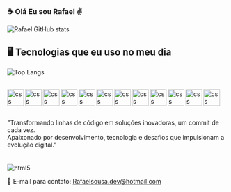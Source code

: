 ### ☕ Olá Eu sou Rafael ✌️ 

![Rafael GitHub stats](https://github-readme-stats.vercel.app/api?username=RafDev88&show_icons=true&theme=dracula)



## 🖥️ Tecnologias que eu uso no meu dia

![Top Langs](https://github-readme-stats.vercel.app/api/top-langs/?username=RafDev88&hide_progress=true)

<br/>


<div style="display:inline_block">
<img align="left" alt="css" width="38px" style="padding-rigth: 10px" src="https://cdn.jsdelivr.net/gh/devicons/devicon@latest/icons/html5/html5-original.svg" />
<img align="left" alt="css" width="38px" style="padding-rigth: 10px"  src="https://cdn.jsdelivr.net/gh/devicons/devicon@latest/icons/css3/css3-original.svg" />
<img align="left" alt="css" width="38px" style="padding-rigth: 10px" src="https://cdn.jsdelivr.net/gh/devicons/devicon@latest/icons/javascript/javascript-original.svg" />
<img align="left" alt="css" width="38px" style="padding-rigth: 10px" src="https://cdn.jsdelivr.net/gh/devicons/devicon@latest/icons/typescript/typescript-original.svg" />
<img align="left" alt="css" width="38px" style="padding-rigth: 10px" src="https://cdn.jsdelivr.net/gh/devicons/devicon@latest/icons/angular/angular-original.svg" />
<img align="left" alt="css" width="38px" style="padding-rigth: 10px" src="https://cdn.jsdelivr.net/gh/devicons/devicon@latest/icons/vuejs/vuejs-original.svg" />
<img align="left" alt="css" width="38px" style="padding-rigth: 10px" src="https://cdn.jsdelivr.net/gh/devicons/devicon@latest/icons/bootstrap/bootstrap-original.svg" />
<img align="left" alt="css" width="38px" style="padding-rigth: 10px" src="https://cdn.jsdelivr.net/gh/devicons/devicon@latest/icons/quasar/quasar-original.svg" />
<img align="left" alt="css" width="38px" style="padding-rigth: 10px" src="https://cdn.jsdelivr.net/gh/devicons/devicon@latest/icons/tailwindcss/tailwindcss-original.svg" />
<img align="left" alt="css" width="38px" style="padding-rigth: 10px" src="https://cdn.jsdelivr.net/gh/devicons/devicon@latest/icons/gitlab/gitlab-original-wordmark.svg" />
<img align="left" alt="css" width="38px" style="padding-rigth: 10px" src="https://cdn.jsdelivr.net/gh/devicons/devicon@latest/icons/ubuntu/ubuntu-original.svg" />
<img align="left" alt="css" width="38px" style="padding-rigth: 10px"  src="https://cdn.jsdelivr.net/gh/devicons/devicon@latest/icons/postgresql/postgresql-original.svg" />
 </div>
<br/>
<br/>
<br/>
"Transformando linhas de código em soluções inovadoras, um commit de cada vez. <br/>
Apaixonado por desenvolvimento, tecnologia e desafios que impulsionam a evolução digital."

<br/>
<br/>
           
<div style="display:inline_block"><br/>
<img align="center" alt="html5" src="https://img.shields.io/badge/Microsoft_Outlook-0078D4?style=for-the-badge&logo=microsoft-outlook&logoColor=white"/> 
 </div>

📧 E-mail para contato: Rafaelsousa.dev@hotmail.com 
